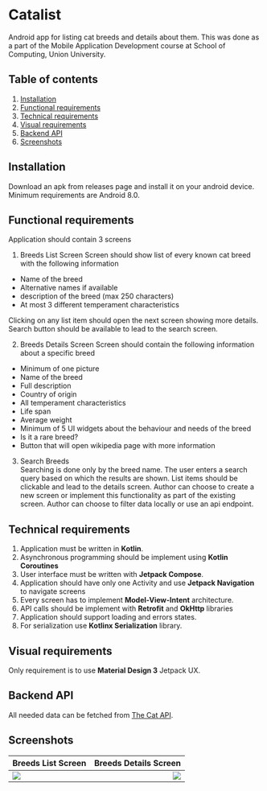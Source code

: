 # Catalist
Android app for listing cat breeds and details about them.
This was done as a part of the Mobile Application Development course at School 
of Computing, Union University.

## Table of contents
1. [Installation](#installation)
2. [Functional requirements](#functional-requirements)
3. [Technical requirements](#technical-requirements)
4. [Visual requirements](#visual-requirements)
5. [Backend API](#backend-api)
6. [Screenshots](#screenshots)

## Installation
Download an apk from releases page and install it on your android device.
Minimum requirements are Android 8.0.

## Functional requirements
Application should contain 3 screens

1. Breeds List Screen
Screen should show list of every known cat breed with the following information
- Name of the breed
- Alternative names if available
- description of the breed (max 250 characters)
- At most 3 different temperament characteristics

Clicking on any list item should open the next screen showing more details.
Search button should be available to lead to the search screen.

2. Breeds Details Screen
Screen should contain the following information about a specific breed
- Minimum of one picture
- Name of the breed
- Full description
- Country of origin
- All temperament characteristics
- Life span
- Average weight
- Minimum of 5 UI widgets about the behaviour and needs of the breed
- Is it a rare breed?
- Button that will open wikipedia page with more information

3. Search Breeds\
Searching is done only by the breed name.
The user enters a search query based on which the results are shown.
List items should be clickable and lead to the details screen.
Author can choose to create a new screen or implement this functionality as part
of the existing screen.
Author can choose to filter data locally or use an api endpoint.

## Technical requirements
1. Application must be written in **Kotlin**.
2. Asynchronous programming should be implement using **Kotlin Coroutines**
3. User interface must be written with **Jetpack Compose**.
4. Application should have only one Activity and use **Jetpack Navigation** to
   navigate screens
5. Every screen has to implement **Model-View-Intent** architecture.
6. API calls should be implement with **Retrofit** and **OkHttp** libraries
7. Application should support loading and errors states.
8. For serialization use **Kotlinx Serialization** library.

## Visual requirements
Only requirement is to use **Material Design 3** Jetpack UX.

## Backend API
All needed data can be fetched from [The Cat API](https://thecatapi.com).

## Screenshots

Breeds List Screen | Breeds Details Screen
:------------------|----------------------:
![](https://i.imgur.com/dARkJr7.jpeg) | ![](https://i.imgur.com/u8JMqKV.jpeg)


